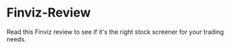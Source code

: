 # Finviz-Review
Read this Finviz review to see if it's the right stock screener for your trading needs.

